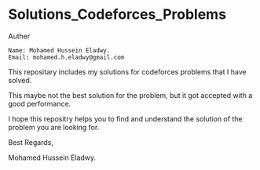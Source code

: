 # Solutions_Codeforces_Problems
Auther

    Name: Mohamed Hussein Eladwy.
    Email: mohamed.h.eladwy@gmail.com


This repositary includes my solutions for codeforces problems that I have solved.

This maybe not the best solution for the problem, but it got accepted with a good performance.

I hope this repositry helps you to find and understand the solution of the problem you are looking for.

Best Regards, 

Mohamed Hussein Eladwy.
